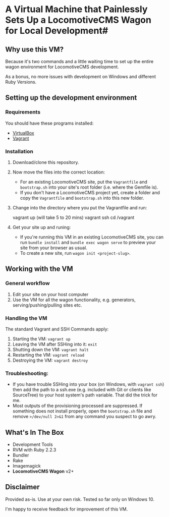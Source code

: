 # A Virtual Machine that Painlessly Sets Up a LocomotiveCMS Wagon for Local Development#

## Why use this VM? ##

Because it's two commands and a little waiting time to set up the entire wagon environment for LocomotiveCMS development. 

As a bonus, no more issues with development on Windows and different Ruby Versions.

## Setting up the development environment ##

### Requirements

You should have these programs installed:

- [VirtualBox](https://www.virtualbox.org/)
- [Vagrant](https://www.vagrantup.com/)

### Installation

1. Download/clone this repository.
3. Now move the files into the correct location:
	- For an existing LocomotiveCMS site, put the `Vagrantfile` and `bootstrap.sh` into your site's root folder (i.e. where the Gemfile is). 
	- If you don't have a LocomotiveCMS project yet, create a folder and copy the `Vagrantfile` and `bootstrap.sh` into this new folder.
4. Change into the directory where you put the Vagrantfile and run:

	vagrant up (will take 5 to 20 mins)
	vagrant ssh
	cd /vagrant

6. Get your site up and runing:
	- If you're running this VM in an existing LocomotiveCMS site, you can run `bundle install` and `bundle exec wagon serve` to preview your site from your browser as usual.
	- To create a new site, run `wagon init <project-slug>`.


## Working with the VM

### General workflow

1. Edit your site on your host computer
2. Use the VM for all the wagon functionality, e.g. generators, serving/pushing/pulling sites etc.

### Handling the VM

The standard Vagrant and SSH Commands apply:

1. Starting the VM: `vagrant up`
2. Leaving the VM after SSHing into it: `exit`
3. Shutting down the VM: `vagrant halt`
4. Restarting the VM: `vagrant reload`
5. Destroying the VM: `vagrant destroy`


### Troubleshooting:

- If you have trouble SSHing into your box (on Windows, with `vagrant ssh`) then add the path to a ssh.exe (e.g. included with Git or clients like SourceTree) to your host system's path variable. That did the trick for me.
- Most outputs of the provisioning processed are suppressed. If something does not install properly, open the `bootstrap.sh` file and remove `>/dev/null 2>&1` from any command you suspect to go awry.


## What's In The Box ##

- Development Tools
- RVM with Ruby 2.2.3
- Bundler
- Rake
- Imagemagick
- **LocomotiveCMS Wagon** v2+

## Disclaimer ##

Provided as-is. Use at your own risk. Tested so far only on Windows 10.

I'm happy to receive feedback for improvement of this VM.
